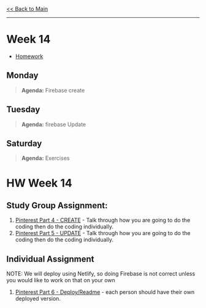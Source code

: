 [<< Back to Main](../README.md)

---
# Week 14
- [Homework](#hw-week-14)

## Monday
> **Agenda:** Firebase create

## Tuesday
> **Agenda:** firebase Update

## Saturday
> **Agenda:** Exercises

# HW Week 14

## Study Group Assignment:
1. [Pinterest Part 4 - CREATE](https://github.com/nss-nightclass-projects/exercise-vault/blob/master/FIREBASE_pinterest.md#part-4-create) - Talk through how you are going to do the coding then do the coding individually.
1. [Pinterest Part 5 - UPDATE](https://github.com/nss-nightclass-projects/exercise-vault/blob/master/FIREBASE_pinterest.md#part-5-update) - Talk through how you are going to do the coding then do the coding individually.

## Individual Assignment
NOTE: We will deploy using Netlify, so doing Firebase is not correct unless you would like to work on that on your own
1. [Pinterest Part 6 - Deploy/Readme](https://github.com/nss-nightclass-projects/exercise-vault/blob/master/FIREBASE_pinterest.md#part-6-deploy-and-readme) - each person should have their own deployed version.

